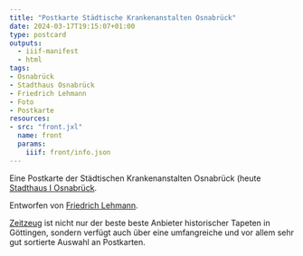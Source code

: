 ```yaml
---
title: "Postkarte Städtische Krankenanstalten Osnabrück"
date: 2024-03-17T19:15:07+01:00
type: postcard
outputs:
  - iiif-manifest
  - html
tags:
- Osnabrück
- Stadthaus Osnabrück
- Friedrich Lehmann
- Foto
- Postkarte
resources:
- src: "front.jxl"
  name: front
  params:
    iiif: front/info.json
---
```


Eine Postkarte der Städtischen Krankenanstalten Osnabrück (heute [Stadthaus I Osnabrück](https://de.wikipedia.org/wiki/Stadthaus_%28Osnabr%C3%BCck%29).
<!--more-->
Entworfen von [Friedrich Lehmann](/tags/Friedrich-Lehmann).

<div class="source"><a href="http://zeitzeug.de/">Zeitzeug</a> ist nicht nur der beste beste Anbieter historischer Tapeten in Göttingen, sondern verfügt auch über eine umfangreiche und vor allem sehr gut sortierte Auswahl an Postkarten.</div>
